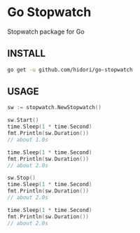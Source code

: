 # Go Stopwatch

Stopwatch package for Go

## INSTALL

```bash
go get -u github.com/hidori/go-stopwatch
```

## USAGE

```go
sw := stopwatch.NewStopwatch()

sw.Start()
time.Sleep(1 * time.Second)
fmt.Println(sw.Duration())
// about 1.0s

time.Sleep(1 * time.Second)
fmt.Println(sw.Duration())
// about 2.0s

sw.Stop()
time.Sleep(1 * time.Second)
fmt.Println(sw.Duration())
// about 2.0s

time.Sleep(1 * time.Second)
fmt.Println(sw.Duration())
// about 2.0s
```
